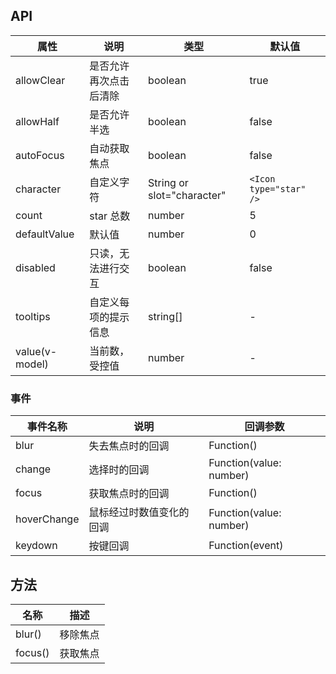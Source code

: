 ## API 

| 属性 | 说明 | 类型 | 默认值 |
| --- | --- | --- | --- |
| allowClear | 是否允许再次点击后清除 | boolean | true |
| allowHalf | 是否允许半选 | boolean | false |
| autoFocus | 自动获取焦点 | boolean | false |
| character | 自定义字符 | String or slot="character" | `<Icon type="star" />` |
| count | star 总数 | number | 5 |
| defaultValue | 默认值 | number | 0 |
| disabled | 只读，无法进行交互 | boolean | false |
| tooltips | 自定义每项的提示信息 | string[] | - |
| value(v-model) | 当前数，受控值 | number | - |

### 事件 

| 事件名称 | 说明 | 回调参数 |
| --- | --- | --- |
| blur | 失去焦点时的回调 | Function() |
| change | 选择时的回调 | Function(value: number) |
| focus | 获取焦点时的回调 | Function() |
| hoverChange | 鼠标经过时数值变化的回调 | Function(value: number) |
| keydown | 按键回调 | Function(event) |

## 方法 

| 名称 | 描述 |
| --- | --- |
| blur() | 移除焦点 |
| focus() | 获取焦点 |